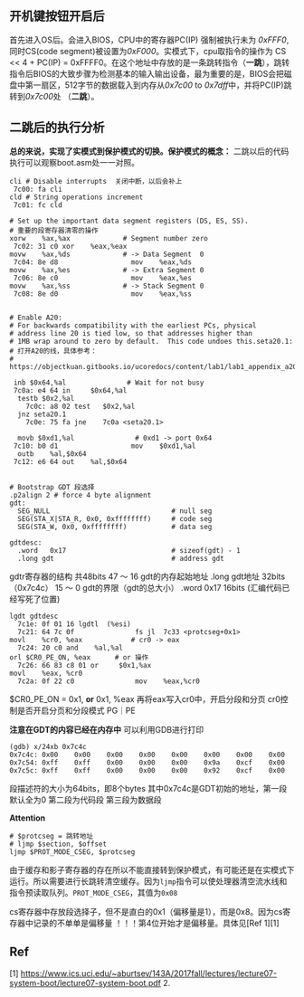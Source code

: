 ## 开机键按钮开启后
首先进入OS后。会进入BIOS，CPU中的寄存器PC(IP) 强制被执行未为 *0xFFF0*, 同时CS(code segment)被设置为*0xF000*。实模式下，cpu取指令的操作为 CS << 4 + PC(IP) = 0xFFFF0。在这个地址中存放的是一条跳转指令（**一跳**），跳转指令后BIOS的大致步骤为检测基本的输入输出设备，最为重要的是，BIOS会把磁盘中第一扇区，512字节的数据载入到内存从*0x7c00* to *0x7dff*中，并将PC(IP)跳转到*0x7c00*处 （**二跳**）。


## 二跳后的执行分析
**总的来说，实现了实模式到保护模式的切换。保护模式的概念：**
二跳以后的代码执行可以观察boot.asm处一一对照。
```x86asm
cli # Disable interrupts  关闭中断，以后会补上
 7c00: fa cli      
cld # String operations increment  
 7c01: fc cld
  
# Set up the important data segment registers (DS, ES, SS). 
# 重要的段寄存器清零的操作
xorw    %ax,%ax             # Segment number zero  
 7c02: 31 c0 xor    %eax,%eax  
movw    %ax,%ds             # -> Data Segment  0  
 7c04: 8e d8                  mov    %eax,%ds  
movw    %ax,%es             # -> Extra Segment 0  
 7c06: 8e c0                  mov    %eax,%es  
movw    %ax,%ss             # -> Stack Segment 0  
 7c08: 8e d0                  mov    %eax,%ss


# Enable A20:  
# For backwards compatibility with the earliest PCs, physical 
# address line 20 is tied low, so that addresses higher than 
# 1MB wrap around to zero by default.  This code undoes this.seta20.1: 
# 打开A20的线，具体参考：
# https://objectkuan.gitbooks.io/ucoredocs/content/lab1/lab1_appendix_a20.html

 inb $0x64,%al               # Wait for not busy  
 7c0a: e4 64 in     $0x64,%al  
  testb $0x2,%al  
    7c0c: a8 02 test   $0x2,%al  
  jnz seta20.1  
    7c0e: 75 fa jne    7c0a <seta20.1>  
  
  movb $0xd1,%al               # 0xd1 -> port 0x64  
 7c10: b0 d1                  mov    $0xd1,%al  
  outb    %al,$0x64  
 7c12: e6 64 out    %al,$0x64
 
```

```x86asm
# Bootstrap GDT 段选择  
.p2align 2 # force 4 byte alignment  
gdt:  
  SEG_NULL                              # null seg  
  SEG(STA_X|STA_R, 0x0, 0xffffffff)     # code seg  
  SEG(STA_W, 0x0, 0xffffffff)           # data seg  
  
gdtdesc:  
  .word   0x17                          # sizeof(gdt) - 1  
  .long gdt                             # address gdt
```

gdtr寄存器的结构
共48bits
47 ～ 16  gdt的内存起始地址          .long      gdt地址    32bits   （0x7c4c）
15 ～ 0  gdt的界限（gdt的总大小）  .word  0x17         16bits
(汇编代码已经写死了位置)

```x86asm
lgdt gdtdesc  
  7c1e: 0f 01 16 lgdtl  (%esi)  
  7c21: 64 7c 0f               fs jl  7c33 <protcseg+0x1>  
movl    %cr0, %eax            # cr0 -> eax  
  7c24: 20 c0 and    %al,%al  
orl $CR0_PE_ON, %eax      # or 操作  
  7c26: 66 83 c8 01 or     $0x1,%ax  
movl    %eax, %cr0  
  7c2a: 0f 22 c0               mov    %eax,%cr0
 ```
 
 $CR0_PE_ON = 0x1,      **or** 0x1, %eax
 再将eax写入cr0中，开启分段和分页
 cr0控制是否开启分页和分段模式     PG｜PE 

**注意在GDT的内容已经在内存中**
可以利用GDB进行打印
```shell
(gdb) x/24xb 0x7c4c
0x7c4c: 0x00    0x00    0x00    0x00    0x00    0x00    0x00    0x00
0x7c54: 0xff    0xff    0x00    0x00    0x00    0x9a    0xcf    0x00
0x7c5c: 0xff    0xff    0x00    0x00    0x00    0x92    0xcf    0x00
```
段描述符的大小为64bits，即8个bytes 
其中0x7c4c是GDT初始的地址，第一段默认全为0
第二段为代码段
第三段为数据段

**Attention**
```
# $protcseg = 跳转地址
# ljmp $section, $offset
ljmp $PROT_MODE_CSEG, $protcseg

```
由于缓存和影子寄存器的存在所以不能直接转到保护模式，有可能还是在实模式下运行。所以需要进行长跳转清空缓存。因为`ljmp`指令可以使处理器清空流水线和指令预读取队列。`PROT_MODE_CSEG`，其值为`0x08`

cs寄存器中存放段选择子，但不是直白的0x1（偏移量是1），而是0x8。因为cs寄存器中记录的不单单是偏移量 ！！！第4位开始才是偏移量。具体见[Ref 1][1]





## Ref
[1] https://www.ics.uci.edu/~aburtsev/143A/2017fall/lectures/lecture07-system-boot/lecture07-system-boot.pdf 
2. 